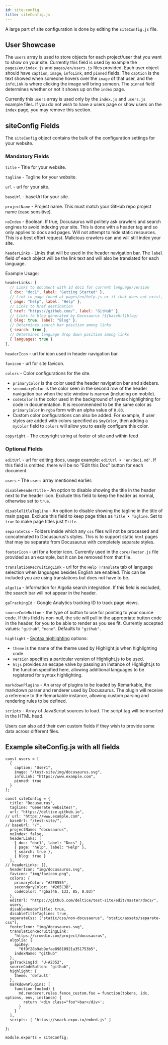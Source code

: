 ```yaml
---
id: site-config
title: siteConfig.js
---
```


A large part of site configuration is done by editing the `siteConfig.js` file.

## User Showcase

The `users` array is used to store objects for each project/user that you want to show on your site. Currently this field is used by example the `pages/en/index.js` and `pages/en/users.js` files provided. Each user object should have `caption`, `image`, `infoLink`, and `pinned` fields. The `caption` is the text showed when someone hovers over the `image` of that user, and the `infoLink` is where clicking the image will bring someon. The `pinned` field determines whether or not it shows up on the `index` page.

Currently this `users` array is used only by the `index.js` and `users.js` example files. If you do not wish to have a users page or show users on the `index` page, you may remove this section.

## siteConfig Fields

The `siteConfig` object contains the bulk of the configuration settings for your website.

### Mandatory Fields

`title` - Title for your website.

`tagline` - Tagline for your website.  

`url` - url for your site.

`baseUrl` - baseUrl for your site.

`projectName` - Project name. This must match your GitHub repo project name (case sensitive).

`noIndex` - Boolean. If true, Docusaurus will politely ask crawlers and search engines to avoid indexing your site. This is done with a header tag and so only applies to docs and pages. Will not attempt to hide static resources. This is a best effort request. Malicious crawlers can and will still index your site.

`headerLinks` - Links that will be used in the header navigation bar. The `label` field of each object will be the link text and will also be translated for each language.

Example Usage:
```js
headerLinks: [
  // Links to document with id doc1 for current language/version
  { doc: "doc1", label: "Getting Started" },
  // Link to page found at pages/en/help.js or if that does not exist, pages/help.js, for current language
  { page: "help", label: "Help" },
  // Links to href destination
  { href: "https://github.com/", label: "GitHub" },
  // Links to blog generated by Docusaurus (${baseUrl}blog)
  { blog: true, label: "Blog" },
  // Determines search bar position among links
  { search: true },
  // Determines language drop down position among links
  { languages: true }
],
```
`headerIcon` - url for icon used in header navigation bar.

`favicon` - url for site favicon.

`colors` - Color configurations for the site.

  - `primaryColor` is the color used the header navigation bar and sidebars.
  - `secondaryColor` is the color seen in the second row of the header navigation bar when the site window is narrow (including on mobile).
  - `codeColor` is the color used in the background of syntax highlighting for code in documentation. It is recommended to be the same color as `primaryColor` in `rgba` form with an alpha value of `0.03`.
  - Custom color configurations can also be added. For example, if user styles are added with colors specified as `$myColor`, then adding a `myColor` field to `colors` will allow you to easily configure this color.

`copyright` - The copyright string at footer of site and within feed

### Optional Fields

`editUrl` - url for editing docs, usage example: `editUrl + 'en/doc1.md'`. If this field is omitted, there will be no "Edit this Doc" button for each document.

`users` - The `users` array mentioned earlier.

`disableHeaderTitle` - An option to disable showing the title in the header next to the header icon. Exclude this field to keep the header as normal, otherwise set to `true`.

`disableTitleTagline` - An option to disable showing the tagline in the title of main pages. Exclude this field to keep page titles as `Title • Tagline`. Set to `true` to make page titles just `Title`.

`separateCss` - Folders inside which any `css` files will not be processed and concatenated to Docusaurus's styles. This is to support static `html` pages that may be separate from Docusaurus with completely separate styles.

`footerIcon` - url for a footer icon. Currently used in the `core/Footer.js` file provided as an example, but it can be removed from that file.

`translationRecruitingLink` - url for the `Help Translate` tab of language selection when languages besides English are enabled. This can be included you are using translations but does not have to be.

`algolia` - Information for Algolia search integration. If this field is excluded, the search bar will not appear in the header.

`gaTrackingId` - Google Analytics tracking ID to track page views.

`sourceCodeButton` - the type of button to use for pointing to your source code. If this field is non-null, the site will pull in the appropriate button code in the header, for you to be able to render as you see fit. Currently accepted values: `"github"`, `"none"`. Defaults to `"github"`.

`highlight` - [Syntax highlighting](api-doc-markdown.md) options:

 - `theme` is the name of the theme used by Highlight.js when highlighting code.
 - `version` specifies a particular version of Highlight.js to be used.
 - `hljs` provides an escape valve by passing an instance of Highlight.js to the function specified here, allowing additional languages to be registered for syntax highlighting.

`markdownPlugins` - An array of plugins to be loaded by Remarkable, the markdown parser and renderer used by Docusaurus. The plugin will receive a reference to the Remarkable instance, allowing custom parsing and rendering rules to be defined.

`scripts` - Array of JavaScript sources to load. The script tag will be inserted in the HTML head.

Users can also add their own custom fields if they wish to provide some data across different files.

## Example siteConfig.js with all fields

```
const users = [
  {
    caption: "User1",
    image: "/test-site/img/docusaurus.svg",
    infoLink: "https://www.example.com",
    pinned: true
  }
];

const siteConfig = {
  title: "Docusaurus",
  tagline: "Generate websites!",
  url: "https://deltice.github.io",
// url: "https://www.example.com",
  baseUrl: "/test-site/",
// baseUrl: "/",
  projectName: "docusaurus",
  noIndex: false,
  headerLinks: [
    { doc: "doc1", label: "Docs" },
    { page: "help", label: "Help" },
    { search: true },
    { blog: true }
  ],
// headerLinks: [],
  headerIcon: "img/docusaurus.svg",
  favicon: "img/favicon.png",
  colors: {
    primaryColor: "#2E8555",
    secondaryColor: "#205C3B",
    codeColor: "rgba(46, 133, 85, 0.03)"
  },
  editUrl: "https://github.com/deltice/test-site/edit/master/docs/",
  users,
  disableHeaderTitle: true,
  disableTitleTagline: true,
  separateCss: ["static/css/non-docusaurus", "static/assets/separate-css"],
  footerIcon: "img/docusaurus.svg",
  translationRecruitingLink:
    "https://crowdin.com/project/docusaurus",
  algolia: {
    apiKey:
      "0f9f28b9ab9efae89810921a351753b5",
    indexName: "github"
  },
  gaTrackingId: "U-A2352",
  sourceCodeButton: "github",
  highlight: {
    theme: 'default'
  },
  markdownPlugins: [
    function foo(md) {
      md.renderer.rules.fence_custom.foo = function(tokens, idx, options, env, instance) {
        return '<div class="foo">bar</div>';
      }
    }
  ],
  scripts: [ "https://snack.expo.io/embed.js" ]

};

module.exports = siteConfig;

```

